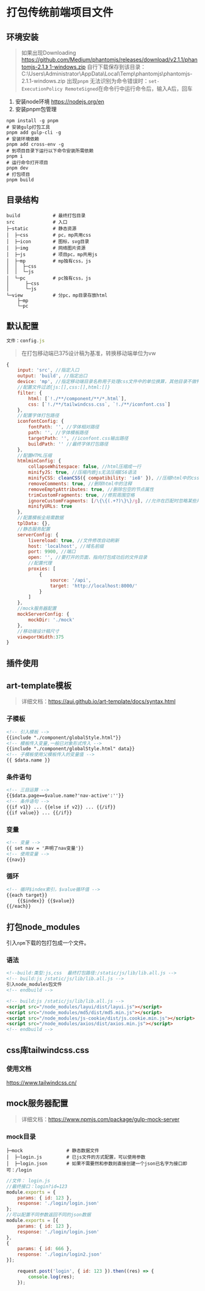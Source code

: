 # 打包传统前端项目文件

## 环境安装

> 如果出现Downloading [https://github.com/Medium/phantomjs/releases/download/v2.1.1/phantomjs-2.1.》 1-windows.zip](https://github.com/Medium/phantomjs/releases/download/v2.1.1/phantomjs-2.1.1-windows.zip)
> 自行下载保存到该目录： C:\Users\Administrator\AppData\Local\Temp\phantomjs\phantomjs-2.1.1-windows.zip
> 出现`pnpm` 无法识别为命令错误时：`set-ExecutionPolicy RemoteSigned`在命令行中运行命令后，输入A后，回车

1. 安装node环境
<https://nodejs.org/en>
2. 安装pnpm包管理

```shell
npm install -g pnpm
# 安装gulp打包工具
pnpm add gulp-cli -g
# 安装环境依赖
pnpm add cross-env -g
# 到项目目录下运行以下命令安装所需依赖
pnpm i
# 运行命令打开项目
pnpm dev
# 打包项目
pnpm build
```

## 目录结构

```shell
build            # 最终打包目录 
src              # 入口
├─static         # 静态资源
│  ├─css         # pc，mp共用css
│  ├─icon        # 图标，svg目录
│  ├─img         # 网络图片资源
│  ├─js          # 项目pc，mp共用js
│  ├─mp          # mp独有css，js
│  │  ├─css
│  │  └─js
│  └─pc          # pc独有css，js
│      ├─css   
│      └─js
└─view           # 分pc，mp目录存放html
    ├─mp
    └─pc
```

## 默认配置

```javascript
文件：config.js
```

> 在打包移动端已375设计稿为基准，转换移动端单位为vw

```js
{
    input: 'src', //指定入口
    output: 'build', //指定出口
    device: 'mp', //指定移动端目录名称用于处理css文件中的单位换算，其他目录不做特殊处理。
    //配置文件过滤{js:[],css:[],html:[]}
    filter: {
        html: [`!./**/component/**/*.html`],
        css: [`!./**/tailwindcss.css`, `!./**/iconfont.css`]
    },
    //配置字体打包路径
    iconfontConfig: {
        fontPath: '', //字体相对路径
        path: '', //字体模板路径
        targetPath: '', //iconfont.css输出路径
        buildPath: '' //最终字体打包路径
    },
    //配置HTML压缩
    htmlminConfig: {
        collapseWhitespace: false, //html压缩成一行
        minifyJS: true, //压缩内嵌js无法压缩ES6语法
        minifyCSS: cleanCSS({ compatibility: 'ie8' }), //压缩html中的css
        removeComments: true, //删除html中的注释
        removeEmptyAttributes: true, //删除包空的节点属性
        trimCustomFragments: true, //修剪周围空格
        ignoreCustomFragments: [/\{\{(.+?)\}\}/g], //允许在匹配时忽略某些片段的正则表达式数组（例如<?php ... ?>、{{ ... }}等）
        minifyURLs: true
    },
    //配置模板全局需数据
    tplData: {}, 
    //静态服务配置
    serverConfig: {
        livereload: true, //文件修改自动刷新
        host: 'localhost', //域名前缀
        port: 9900, //端口
        open: '', //要打开的页面，指向打包成功后的文件目录
        //配置代理
        proxies: [  
            {
                source: '/api',
                target: 'http://localhost:8000/'
            }
        ]
    },
    //mock服务器配置
    mockServerConfig: {
        mockDir: './mock'
    },
    //移动端设计稿尺寸
    viewportWidth:375
}
```

## 插件使用

## art-template模板

> 详细文档：<https://aui.github.io/art-template/docs/syntax.html>

### 子模板

```html
<!-- 引入模板 -->
{{include "./component/globalStyle.html"}}
<!-- 模板传入变量,一般已对象形式传入 -->
{{include "./component/globalStyle.html" data}}
<!-- 子模板使用父模板传入的变量值 -->
{{ $data.name }}
```

### 条件语句

```html
<!-- 三目运算 -->
{{$data.page==$value.name?'nav-active':''}}
<!-- 条件语句 -->
{{if v1}} ... {{else if v2}} ... {{/if}}
{{if value}} ... {{/if}}
```

### 变量

``` html
<!-- 变量 -->
{{ set nav = '声明了nav变量'}}
<!-- 使用变量 -->
{{nav}}
```

### 循环

```html
<!-- 循环$index索引，$value循环值 -->
{{each target}}
    {{$index}} {{$value}}
{{/each}}
```

## 打包node_modules

引入`npm`下载的包打包成一个文件。

### 语法

```html
<!--build:类型:js,css  最终打包路径:/static/js/lib/lib.all.js -->
<!-- build:js /static/js/lib/lib.all.js -->
引入node_modules包文件
<!-- endbuild -->
```

```html
<!-- build:js /static/js/lib/lib.all.js -->
<script src="/node_modules/layui/dist/layui.js"></script>
<script src="/node_modules/md5/dist/md5.min.js"></script>
<script src="/node_modules/js-cookie/dist/js.cookie.min.js"></script>
<script src="/node_modules/axios/dist/axios.min.js"></script>
<!-- endbuild -->
```

## css库tailwindcss.css

### 使用文档

<https://www.tailwindcss.cn/>

## mock服务器配置

>详细文档：<https://www.npmjs.com/package/gulp-mock-server>

### mock目录

```shell
├─mock                # 静态数据文件
│  ├─login.js         # 已js文件的方式配置，可以使用参数
│  ├─login.json       # 如果不需要然和参数则直接创建一个json已名字为接口即可：/login
```

```javascript
//文件： login.js
//最终接口：login?id=123
module.exports = {
    params: { id: 123 },
    response: './login/login.json'
};
//可以配置不同参数返回不同的json数据
module.exports = [{
    params: { id: 123 },
    response: './login/login.json'
},
{
    params: { id: 666 },
    response: './login/login2.json'
}];
```

```javascript
    request.post('login', { id: 123 }).then((res) => {
        console.log(res);
    });
```

